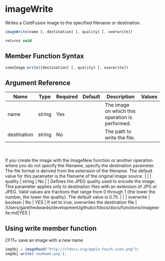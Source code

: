 # imageWrite

Writes a ColdFusion image to the specified filename or destination.

```javascript
imageWrite(name [, destination] [, quality] [, overwrite])
```

```javascript
returns void
```

## Member Function Syntax

```javascript
someImage.write([destination] [, quality] [, overwrite])
```

## Argument Reference

| Name | Type | Required | Default | Description | Values |
| --- | --- | --- | --- | --- | --- |
| name | string | Yes |  | The image on which this operation is performed. |  |
| destination | string | No |  | The path to write the file.<br /><br />If you create the image with the ImageNew function or another operation where you do not specify the filename, specify the destination parameter. The file format is derived from the extension of the filename. The default value for this parameter is the filename of the original image source. |  |
| quality | string | No |  | Defines the JPEG quality used to encode the image. This parameter applies only to destination files with an extension of JPG or JPEG. Valid values are fractions that range from 0 through 1 (the lower the number, the lower the quality). The default value is 0.75. |  |
| overwrite | boolean | No | YES | If set to true, overwrites the destination file | /Users/garethedwards/development/github/cfdocs/docs/functions/imagewrite.md|YES |

## Using write member function

CF11+ save an image with a new name

```javascript
imgObj = imageRead("http://cfdocs.org/apple-touch-icon.png");
imgObj.write('newName.png');
```
